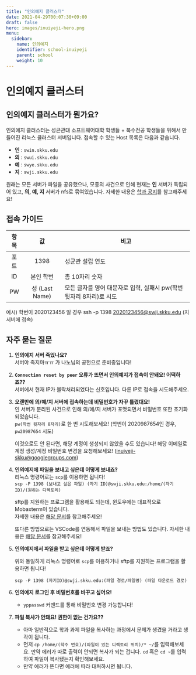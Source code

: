 ```yaml
---
title: "인의예지 클러스터"
date: 2021-04-29T00:07:30+09:00
draft: false
hero: images/inuiyeji-hero.png
menu:
  sidebar:
    name: 인의예지
    identifier: school-inuiyeji
    parent: school
    weight: 10
---
```


# 인의예지 클러스터

## 인의예지 클러스터가 뭔가요?

인의예지 클러스터는 성균관대 소프트웨어대학 학생들 + 복수전공 학생들을 위해서 만들어진 리눅스 클러스터 서버입니다. 접속할 수 있는 Host 목록은 다음과 같습니다.

- **인** : `swin.skku.edu`
- **의** : `swui.skku.edu`
- **예** : `swye.skku.edu`
- **지** : `swji.skku.edu`

원래는 모든 서버가 파일을 공유했으나, 모종의 사건으로 인해 현재는 **인** 서버가 독립되어 있고, **의, 예, 지** 서버가 nfs로 묶여있습니다. 자세한 내용은 [학과 공지](https://cs.skku.edu/news/notice/view/2587)를 참고해주세요!

## 접속 가이드

| 항목 |       값       | 비고                                                                   |
| :--: | :------------: | ---------------------------------------------------------------------- |
| 포트 |      1398      | 성균관 설립 연도                                                       |
|  ID  |   본인 학번    | 총 10자리 숫자                                                         |
|  PW  | 성 (Last Name) | 모든 글자를 영어 대문자로 입력, 실패시 pw(학번 뒷자리 8자리)로 시도 |

예시) 학번이 2020123456 일 경우 ssh -p 1398 2020123456@swji.skku.edu (지 서버에 접속)

## 자주 묻는 질문

1. **인의예지 서버 죽었나요?**  
   서버야 죽지마ㅠㅠ 가 나노님의 공헌으로 준비중입니다!

2. **`Connection reset by peer` 오류가 뜨면서 인의예지가 접속이 안돼요! 어떡하죠??**  
   서버에서 현재 IP가 블락처리되었다는 신호입니다. 다른 IP로 접속을 시도해주세요.

3. **오랜만에 의/예/지 서버에 접속하는데 비밀번호가 자꾸 틀렸대요!**  
   인 서버가 분리된 사건으로 인해 의/예/지 서버가 포맷되면서 비밀번호 또한 초기화되었습니다.  
   `pw(학번 뒷자리 8자리)`로 한 번 시도해보세요! (학번이 2020987654인 경우, `pw20987654` 시도)

   이것으로도 안 된다면, 해당 계정이 생성되지 않았을 수도 있습니다!
   해당 이메일로 계정 생성/계정 비밀번호 변경을 요청해보세요! ([inuiyeji-skku@googlegroups.com](mailto:inuiyeji-skku@googlegroups.com))

4. **인의예지에 파일을 보내고 싶은데 어떻게 보내죠?**  
   리눅스 명령어로는 `scp`를 이용하면 됩니다!  
   `scp -P 1398 (보내고 싶은 파일) (자기 ID)@swji.skku.edu:/home/(자기 ID)/(원하는 디렉토리)`

   sftp를 지원하는 프로그램을 활용해도 되는데, 윈도우에는 대표적으로 Mobaxterm이 있습니다.  
   자세한 내용은 [해당 문서](https://skkuoverflow.com/ko/posts/school/mobaxterm/)를 참고해주세요!
         
   또다른 방법으로는 VSCode를 연동해서 파일을 보내는 방법도 있습니다. 자세한 내용은 [해당 문서](https://skkuoverflow.com/ko/posts/school/vscode)를 참고해주세요! 

5. **인의예지에서 파일을 받고 싶은데 어떻게 받죠?**

   위와 동일하게 리눅스 명령어로 `scp`를 이용하거나 sftp를 지원하는 프로그램을 활용하면 됩니다!

   `scp -P 1398 (자기ID)@swji.skku.edu:(파일 경로/파일명) (파일 다운로드 경로)`

6. **인의예지 로그인 후 비밀번호를 바꾸고 싶어요!**

   - `yppasswd` 커맨드를 통해 비밀번호 변경 가능합니다!

7. **파일 복사가 안돼요! 권한이 없는 건가요??**
   - 아마 일반적으로 학과 과제 파일을 복사하는 과정에서 문제가 생겼을 거라고 생각이 됩니다.
   - 먼저 `cp /home/(학수 번호)/(파일이 있는 디렉토리 위치)/* ~/`를 입력해보세요. 만약 에러가 따로 출력이 안되면 복사가 되는 겁니다. `cd` 혹은 `cd ~`를 입력하여 파일이 복사됐는지 확인해보세요.
   - 만약 에러가 뜬다면 에러에 따라 대처하시면 됩니다.
